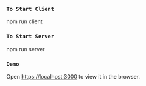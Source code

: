 ### `To Start Client` 

npm run client

### `To Start Server`

npm run server

### `Demo`

Open [https://localhost:3000](https://localhost:3000) to view it in the browser.

